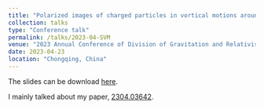 ```yaml
---
title: "Polarized images of charged particles in vortical motions around a magnetized Kerr black hole"
collection: talks
type: "Conference talk"
permalink: /talks/2023-04-SVM
venue: "2023 Annual Conference of Division of Gravitation and Relativistic Astrophysics, Chinese Physical Society"
date: 2023-04-23
location: "Chongqing, China"
---
```


The slides can be download [here](http://zhenyuzhang98.github.io/files/2023SVM.pdf).

I mainly talked about my paper, [2304.03642](https://inspirehep.net/literature/2650071).
